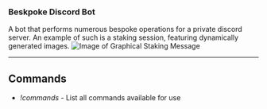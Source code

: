 ### Beskpoke Discord Bot

A bot that performs numerous bespoke operations for a private discord server. An example of such is a staking session, featuring dynamically generated images.
![Image of Graphical Staking Message](https://i.imgur.com/GVNbukq.png)

----------

## Commands
* _!commands_ - List all commands available for use

